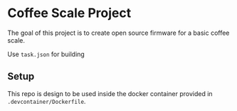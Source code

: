 # Coffee Scale Project

The goal of this project is to create open source firmware for a basic coffee scale.

Use `task.json` for building

## Setup

This repo is design to be used inside the docker container provided in `.devcontainer/Dockerfile`.